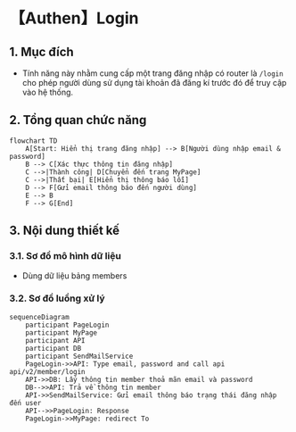 # 【Authen】Login
## 1. Mục đích
- Tính năng này nhằm cung cấp một trang đăng nhập có router là `/login` cho phép người dùng sử dụng tài khoản đã đăng kí trước đó để truy cập vào hệ thống.

## 2. Tổng quan chức năng
```mermaid
flowchart TD
    A[Start: Hiển thị trang đăng nhập] --> B[Người dùng nhập email & password]
    B --> C[Xác thực thông tin đăng nhập]
    C -->|Thành công| D[Chuyển đến trang MyPage]
    C -->|Thất bại| E[Hiển thị thông báo lỗi]
    D --> F[Gửi email thông báo đến người dùng]
    E --> B
    F --> G[End]

```

## 3. Nội dung thiết kế

### 3.1. Sơ đồ mô hình dữ liệu
- Dùng dữ liệu bảng members

### 3.2. Sơ đồ luồng xử lý
```mermaid
sequenceDiagram
    participant PageLogin
    participant MyPage
    participant API
    participant DB
    participant SendMailService
    PageLogin->>API: Type email, password and call api api/v2/member/login
    API->>DB: Lấy thông tin member thoả mãn email và password
    DB-->>API: Trả về thông tin member
    API->>SendMailService: Gửi email thông báo trạng thái đăng nhập đến user 
    API-->>PageLogin: Response
    PageLogin->>MyPage: redirect To
```
